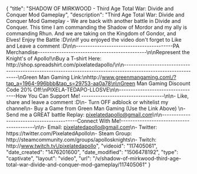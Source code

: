 {
    "title": "SHADOW OF MIRKWOOD - Third Age Total War: Divide and Conquer Mod Gameplay",
    "description": "Third Age Total War: Divide and Conquer Mod Gameplay - We are back with another battle in Divide and Conquer.  This time I am commanding the Shadow of Mordor and my ally is commanding Rhun.  And we are taking on the Kingdom of Gondor, and Elves!  Enjoy the Battle :D\n\nIf you enjoyed the video don't forget to Like and Leave a comment :D\n\n-----------------------------------------PA Merchandise----------------------------------------------\n\nRepresent the Knight's of Apollo!\nBuy a T-shirt Here: http:\/\/shop.spreadshirt.com\/pixelatedapollo\/\n\n---------------------------------------------------------------------------------------------------------------\nGreen Man Gaming Link:\nhttp:\/\/www.greenmangaming.com\/?tap_a=1964-996bbb&tap_s=29753-aa0a78\n\nGreen Man Gaming Discount Code 20% Off:\nPIXELA-TEDAPO-LLOSVE\n\n----------------------------------How You Can Support Me! -----------------------------------\n\n- Like, share and leave a comment :D\n- Turn OFF adblock or whitelist my channel\n- Buy a Game from Green Man Gaming (Use the Link Above) \n- Send me a GREAT battle Replay: pixelatedapollo@gmail.com\n\n------------------------------------------Connect With Me!-----------------------------------------\n\n- Email: pixelatedapollo@gmail.com\n- Twitter: https:\/\/twitter.com\/PixelatedApollo\n- Steam Group:  http:\/\/steamcommunity.com\/groups\/apollosknights\n- Twitch: http:\/\/www.twitch.tv\/pixelatedapollo",
    "videoid": "117405061",
    "date_created": "1476201600",
    "date_modified": "1506478192",
    "type": "captivate",
    "layout": "video",
    "url": "\/v\/shadow-of-mirkwood-third-age-total-war-divide-and-conquer-mod-gameplay\/117405061"
}